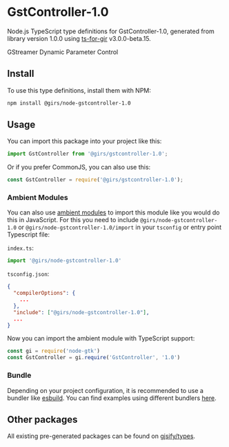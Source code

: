 
# GstController-1.0

Node.js TypeScript type definitions for GstController-1.0, generated from library version 1.0.0 using [ts-for-gir](https://github.com/gjsify/ts-for-gir) v3.0.0-beta.15.

GStreamer Dynamic Parameter Control

## Install

To use this type definitions, install them with NPM:
```bash
npm install @girs/node-gstcontroller-1.0
```

## Usage

You can import this package into your project like this:
```ts
import GstController from '@girs/gstcontroller-1.0';
```

Or if you prefer CommonJS, you can also use this:
```ts
const GstController = require('@girs/gstcontroller-1.0');
```

### Ambient Modules

You can also use [ambient modules](https://github.com/gjsify/ts-for-gir/tree/main/packages/cli#ambient-modules) to import this module like you would do this in JavaScript.
For this you need to include `@girs/node-gstcontroller-1.0` or `@girs/node-gstcontroller-1.0/import` in your `tsconfig` or entry point Typescript file:

`index.ts`:
```ts
import '@girs/node-gstcontroller-1.0'
```

`tsconfig.json`:
```json
{
  "compilerOptions": {
    ...
  },
  "include": ["@girs/node-gstcontroller-1.0"],
  ...
}
```

Now you can import the ambient module with TypeScript support: 

```ts
const gi = require('node-gtk')
const GstController = gi.require('GstController', '1.0')
```



### Bundle

Depending on your project configuration, it is recommended to use a bundler like [esbuild](https://esbuild.github.io/). You can find examples using different bundlers [here](https://github.com/gjsify/ts-for-gir/tree/main/examples).

## Other packages

All existing pre-generated packages can be found on [gjsify/types](https://github.com/gjsify/types).

